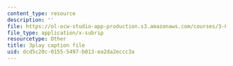 ```yaml
---
content_type: resource
description: ''
file: https://ol-ocw-studio-app-production.s3.amazonaws.com/courses/3-054-cellular-solids-structure-properties-and-applications-spring-2015/dcd5c20c01555497b013ea2da2eccc3a_rjYk_5_oe6U.vtt
file_type: application/x-subrip
resourcetype: Other
title: 3play caption file
uid: dcd5c20c-0155-5497-b013-ea2da2eccc3a
---
```

